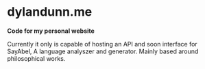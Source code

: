 # dylandunn.me

__Code for my personal website__

Currently it only is capable of hosting an API and soon interface for SayAbel, A language analyszer and generator. Mainly based around philosophical works.
